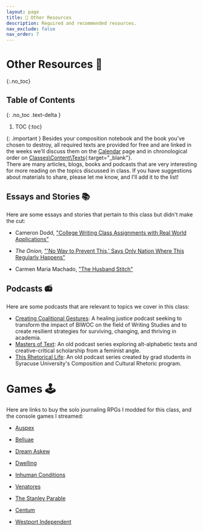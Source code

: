 ```yaml
---
layout: page
title: 🎒 Other Resources
description: Required and recommended resources.
nav_exclude: false
nav_order: 7
---
```


# Other Resources 🎒
{:.no_toc}

## Table of Contents
{: .no_toc .text-delta }

1. TOC
{:toc}

{: .important }
Besides your composition notebook and the book you've chosen to destroy, all required texts are provided for free and are linked in the weeks we'll discuss them on the [Calendar](/calendar.md) page and in chronological order on [Classes\Content\Texts](#){:target="_blank"}.
\
There are many articles, blogs, books and podcasts that are very interesting for more reading on the topics discussed in class. If you have suggestions about materials to share, please let me know, and I'll add it to the list!

## Essays and Stories 📚

Here are some essays and stories that pertain to this class but didn't make the cut:

- Cameron Dodd, ["College Writing Class Assignments with Real World Applications"](https://www.mcsweeneys.net/articles/college-writing-class-assignments-with-real-world-applications)

- *The Onion,* ["'No Way to Prevent This,' Says Only Nation Where This Regularly Happens"](https://theonion.com/no-way-to-prevent-this-says-only-nation-where-this-r-1819576527/)


- Carmen Maria Machado, ["The Husband Stitch"](#)


## Podcasts 📻

Here are some podcasts that are relevant to topics we cover in this class:

- [Creating Coalitional Gestures](https://sparkactivism.com/ccgpodcast/): A healing justice podcast seeking to transform the impact of BIWOC on the field of Writing Studies and to create resilient strategies for surviving, changing, and thriving in academia. 
- [Masters of Text](https://www.mastersoftext.com/): An old podcast series exploring alt-alphabetic texts and creative-critical scholarship from a feminist angle.
- [This Rhetorical Life](https://podcasts.apple.com/ie/podcast/this-rhetorical-life/id606979709): An old podcast series created by grad students in Syracuse University's Composition and Cultural Rhetoric program. 



# Games 🕹️

Here are links to buy the solo journaling RPGs I modded for this class, and the console games I streamed: 

- [Auspex](https://goodluckpress.co/products/auspex?_pos=1&_psq=auspex&_ss=e&_v=1.0)
- [Belluae](https://goodluckpress.co/products/belluae)
- [Dream Askew](https://buriedwithoutceremony.com/dream-askew)
- [Dwelling](https://goodluckpress.co/products/dwelling?_pos=1&_psq=dwelling&_ss=e&_v=1.0)
- [Inhuman Conditions](https://www.robots.management/)
- [Venatores](https://goodluckpress.co/products/venatores?pr_prod_strat=jac&pr_rec_id=3373e4029&pr_rec_pid=8022533406914&pr_ref_pid=8022521151682&pr_seq=uniform)


- [The Stanley Parable]()
- [Centum]()
- [Westport Independent](#)